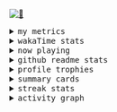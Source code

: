 [![🐙](https://hits.seeyoufarm.com/api/count/incr/badge.svg?url=https%3A%2F%2Fgithub.com%2Fktnkk%2Fhit-counter&count_bg=%23070707&title_bg=%23070707&icon=&icon_color=%23E7E7E7&title=visitors&edge_flat=true)](https://hits.seeyoufarm.com)

<details>
  <summary> <samp>my metrics</samp></summary>
  
  <br>
  
 ![🐳](https://github.com/kkhys/kkhys/blob/main/github-metrics.svg)
  
  ***
</details>

<details>
  <summary> <samp>wakaTime stats</samp></summary>
  
  <br>
  
<!--START_SECTION:waka-->
![Code Time](http://img.shields.io/badge/Code%20Time-2%2C252%20hrs%204%20mins-blue)

**🐱 My GitHub Data** 

> 📦 5.0 MB Used in GitHub's Storage 
 > 
> 🏆 1,345 Contributions in the Year 2023
 > 
> 💼 Opted to Hire
 > 
> 📜 9 Public Repositories 
 > 
> 🔑 23 Private Repositories 
 > 
**I'm an Early 🐤** 

```text
🌞 Morning                4850 commits        █████████░░░░░░░░░░░░░░░░   37.11 % 
🌆 Daytime                2681 commits        █████░░░░░░░░░░░░░░░░░░░░   20.51 % 
🌃 Evening                4175 commits        ████████░░░░░░░░░░░░░░░░░   31.95 % 
🌙 Night                  1363 commits        ███░░░░░░░░░░░░░░░░░░░░░░   10.43 % 
```
📅 **I'm Most Productive on Monday** 

```text
Monday                   2055 commits        ████░░░░░░░░░░░░░░░░░░░░░   15.72 % 
Tuesday                  1929 commits        ████░░░░░░░░░░░░░░░░░░░░░   14.76 % 
Wednesday                1930 commits        ████░░░░░░░░░░░░░░░░░░░░░   14.77 % 
Thursday                 1895 commits        ████░░░░░░░░░░░░░░░░░░░░░   14.50 % 
Friday                   1801 commits        ███░░░░░░░░░░░░░░░░░░░░░░   13.78 % 
Saturday                 1677 commits        ███░░░░░░░░░░░░░░░░░░░░░░   12.83 % 
Sunday                   1782 commits        ███░░░░░░░░░░░░░░░░░░░░░░   13.64 % 
```


📊 **This Week I Spent My Time On** 

```text
🕑︎ Time Zone: Asia/Tokyo

💬 Programming Languages: 
Other                    24 hrs 33 mins      █████████████████░░░░░░░░   69.38 % 
TypeScript               5 hrs 13 mins       ████░░░░░░░░░░░░░░░░░░░░░   14.78 % 
Java                     2 hrs 32 mins       ██░░░░░░░░░░░░░░░░░░░░░░░   07.18 % 
MDX                      50 mins             █░░░░░░░░░░░░░░░░░░░░░░░░   02.37 % 
HTML                     48 mins             █░░░░░░░░░░░░░░░░░░░░░░░░   02.29 % 

🔥 Editors: 
Chrome                   24 hrs 33 mins      █████████████████░░░░░░░░   69.38 % 
WebStorm                 6 hrs 55 mins       █████░░░░░░░░░░░░░░░░░░░░   19.58 % 
IntelliJ                 3 hrs 50 mins       ███░░░░░░░░░░░░░░░░░░░░░░   10.85 % 
DataGrip                 3 mins              ░░░░░░░░░░░░░░░░░░░░░░░░░   00.18 % 

💻 Operating System: 
Mac                      35 hrs 23 mins      █████████████████████████   100.00 % 
```


 Last Updated on 2023/12/28 18:38:47 UTC
<!--END_SECTION:waka-->
  
  ***
</details>


<details>
  <summary> <samp>now playing</samp></summary>
  
  <br>
 
 [![🐟](https://spotify-github-profile.vercel.app/api/view?uid=31ryofms4dnv7mrohhepo4c4zgqu&cover_image=true&theme=default&show_offline=false&background_color=121212&bar_color=53b14f&bar_color_cover=false)](https://open.spotify.com/user/31ryofms4dnv7mrohhepo4c4zgqu)
  
  ***
</details>

<details>
  <summary> <samp>github readme stats</samp></summary>
  
  <br>
  
 <p align="left"> 
  <img alt="🐠" src="https://github-readme-stats.vercel.app/api?username=kkhys&count_private=true&show_icons=true&theme=dark&include_all_commits=true" />
  <img alt="🐟" src="https://github-readme-stats.vercel.app/api/top-langs/?username=kkhys&layout=compact&theme=dark&langs_count=10&hide=HTML,CSS,SCSS" />
</p>
  
  ***
</details>

<details>
  <summary> <samp>profile trophies</samp></summary>
  
  <br>
  
  [![🐬](https://github-profile-trophy.vercel.app/?username=kkhys&rank=SECRET,SSS,SS,S,AAA,AA,A&theme=darkhub&row=1&margin-w=10&no-bg=true)](https://github.com/ryo-ma/github-profile-trophy)
  
  ***
</details>

<details>
  <summary> <samp>summary cards</samp></summary>
  
  <br>
  
  ![🐋](https://github-profile-summary-cards.vercel.app/api/cards/profile-details?username=kkhys&theme=github_dark)
  ![🦑](https://github-profile-summary-cards.vercel.app/api/cards/repos-per-language?username=kkhys&theme=github_dark)
  ![🦭](https://github-profile-summary-cards.vercel.app/api/cards/most-commit-language?username=kkhys&theme=github_dark)
  ![🦀](https://github-profile-summary-cards.vercel.app/api/cards/stats?username=kkhys&theme=github_dark)
  ![🦈](https://github-profile-summary-cards.vercel.app/api/cards/productive-time?username=kkhys&theme=github_dark)
  
  ***
</details>

<details>
  <summary> <samp>streak stats</samp></summary>
  
  <br>
  
  [![🐠](http://github-readme-streak-stats.herokuapp.com?user=kkhys&theme=dark)](https://git.io/streak-stats)
  
  ***
</details>

<details>
  <summary> <samp>activity graph</samp></summary>
  
  <br>
  
  [![🐡](https://github-readme-activity-graph.vercel.app/graph?username=kkhys&theme=xcode)](https://github.com/ashutosh00710/github-readme-activity-graph)
  
  ***
</details>
